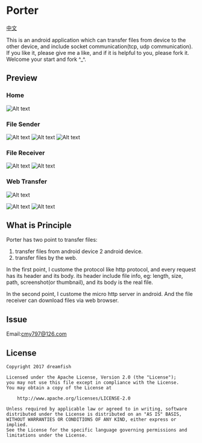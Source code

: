 # Porter
[中文](https://github.com/dreamfish797/Porter/blob/master/README.md)

This is an android application which can transfer files from device to the other device, and include socket communication(tcp, udp communication). If you like it, please give me a like, and if it is helpful to you, please fork it. Welcome your start and fork ^_^.

## Preview

### Home ###
![Alt text](https://github.com/dreamfish797/Porter/blob/master/ScreenShot/home.gif)

### File Sender ###
![Alt text](https://github.com/dreamfish797/Porter/blob/master/ScreenShot/fs_1.gif)
![Alt text](https://github.com/dreamfish797/Porter/blob/master/ScreenShot/fs_2.gif)
![Alt text](https://github.com/dreamfish797/Porter/blob/master/ScreenShot/fs_3.gif)
### File Receiver ###
![Alt text](https://github.com/dreamfish797/Porter/blob/master/ScreenShot/fr_1.gif)
![Alt text](https://github.com/dreamfish797/Porter/blob/master/ScreenShot/fr_2.gif)

### Web Transfer ###
![Alt text](https://github.com/dreamfish797/Porter/blob/master/ScreenShot/w_1.gif)

![Alt text](https://github.com/dreamfish797/Porter/blob/master/ScreenShot/w_2.jpg)
![Alt text](https://github.com/dreamfish797/Porter/blob/master/ScreenShot/w_3.jpg)

## What is Principle

Porter has two point to transfer files:

1. transfer files from android device 2 android device.
2. transfer files by the web.

In the first point, I custome the protocol like http protocol, and every request has its header and its body.
its header include file info, eg: length, size, path, screenshot(or thumbnail), and its body is the real file.

In the second point, I custome the micro http server in android. And the file receiver can download files via web browser.

## Issue

Email:cmy797@126.com

## License

    Copyright 2017 dreamfish

    Licensed under the Apache License, Version 2.0 (the "License");
    you may not use this file except in compliance with the License.
    You may obtain a copy of the License at
    
        http://www.apache.org/licenses/LICENSE-2.0
    
    Unless required by applicable law or agreed to in writing, software
    distributed under the License is distributed on an "AS IS" BASIS,
    WITHOUT WARRANTIES OR CONDITIONS OF ANY KIND, either express or implied.
    See the License for the specific language governing permissions and
    limitations under the License.